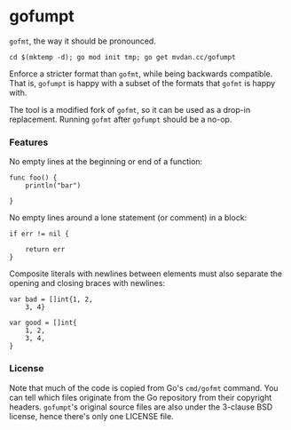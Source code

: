 # gofumpt

`gofmt`, the way it should be pronounced.

	cd $(mktemp -d); go mod init tmp; go get mvdan.cc/gofumpt

Enforce a stricter format than `gofmt`, while being backwards compatible. That
is, `gofumpt` is happy with a subset of the formats that `gofmt` is happy with.

The tool is a modified fork of `gofmt`, so it can be used as a drop-in
replacement. Running `gofmt` after `gofumpt` should be a no-op.

### Features

No empty lines at the beginning or end of a function:

```
func foo() {
	println("bar")

}
```

No empty lines around a lone statement (or comment) in a block:

```
if err != nil {

	return err
}
```

Composite literals with newlines between elements must also separate the opening
and closing braces with newlines:


```
var bad = []int{1, 2,
	3, 4}

var good = []int{
	1, 2,
	3, 4,
}
```

### License

Note that much of the code is copied from Go's `cmd/gofmt` command. You can tell
which files originate from the Go repository from their copyright headers.
`gofumpt`'s original source files are also under the 3-clause BSD license, hence
there's only one LICENSE file.
